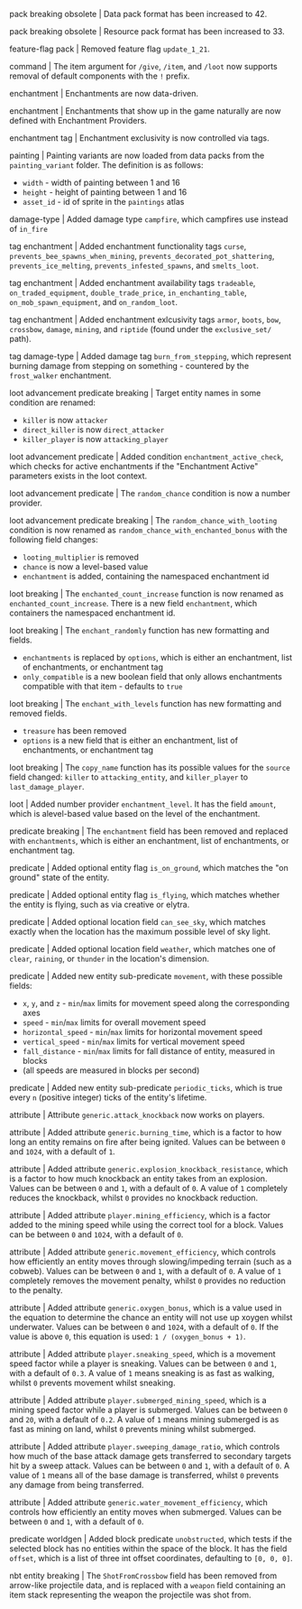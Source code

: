 pack breaking obsolete | Data pack format has been increased to 42.

pack breaking obsolete | Resource pack format has been increased to 33.

feature-flag pack | Removed feature flag `update_1_21`.

command | The item argument for `/give`, `/item`, and `/loot` now supports removal of default components with the `!` prefix.

enchantment | Enchantments are now data-driven.

enchantment | Enchantments that show up in the game naturally are now defined with Enchantment Providers.

enchantment tag | Enchantment exclusivity is now controlled via tags.

painting | Painting variants are now loaded from data packs from the `painting_variant` folder. The definition is as follows:
* `width` - width of painting between 1 and 16
* `height` - height of painting between 1 and 16
* `asset_id` - id of sprite in the `paintings` atlas

damage-type | Added damage type `campfire`, which campfires use instead of `in_fire`

tag enchantment | Added enchantment functionality tags `curse`, `prevents_bee_spawns_when_mining`, `prevents_decorated_pot_shattering`, `prevents_ice_melting`, `prevents_infested_spawns`, and `smelts_loot`.

tag enchantment | Added enchantment availability tags `tradeable`, `on_traded_equipment`, `double_trade_price`, `in_enchanting_table`, `on_mob_spawn_equipment`, and `on_random_loot`.

tag enchantment | Added enchantment exlcusivity tags `armor`, `boots`, `bow`, `crossbow`, `damage`, `mining`, and `riptide` (found under the `exclusive_set/` path).

tag damage-type | Added damage tag `burn_from_stepping`, which represent burning damage from stepping on something - countered by the `frost_walker` enchantment.

loot advancement predicate breaking | Target entity names in some condition are renamed:
* `killer` is now `attacker`
* `direct_killer` is now `direct_attacker`
* `killer_player` is now `attacking_player`

loot advancement predicate | Added condition `enchantment_active_check`, which checks for active enchantments if the "Enchantment Active" parameters exists in the loot context.

loot advancement predicate | The `random_chance` condition is now a number provider.

loot advancement predicate breaking | The `random_chance_with_looting` condition is now renamed as `random_chance_with_enchanted_bonus` with the following field changes:
* `looting_multiplier` is removed
* `chance` is now a level-based value
* `enchantment` is added, containing the namespaced enchantment id

loot breaking | The `enchanted_count_increase` function is now renamed as `enchanted_count_increase`. There is a new field `enchantment`, which containers the namespaced enchantment id.

loot breaking | The `enchant_randomly` function has new formatting and fields.
* `enchantments` is replaced by `options`, which is either an enchantment, list of enchantments, or enchantment tag
* `only_compatible` is a new boolean field that only allows enchantments compatible with that item - defaults to `true`

loot breaking | The `enchant_with_levels` function has new formatting and removed fields.
* `treasure` has been removed
* `options` is a new field that is either an enchantment, list of enchantments, or enchantment tag

loot breaking | The `copy_name` function has its possible values for the `source` field changed: `killer` to `attacking_entity`, and `killer_player` to `last_damage_player`.

loot | Added number provider `enchantment_level`. It has the field `amount`, which is alevel-based value based on the level of the enchantment.

predicate breaking | The `enchantment` field has been removed and replaced with `enchantments`, which is either an enchantment, list of enchantments, or enchantment tag.

predicate | Added optional entity flag `is_on_ground`, which matches the "on ground" state of the entity.

predicate | Added optional entity flag `is_flying`, which matches whether the entity is flying, such as via creative or elytra.

predicate | Added optional location field `can_see_sky`, which matches exactly when the location has the maximum possible level of sky light.

predicate | Added optional location field `weather`, which matches one of `clear`, `raining`, or `thunder` in the location's dimension.

predicate | Added new entity sub-predicate `movement`, with these possible fields:
* `x`, `y`, and `z` - `min`/`max` limits for movement speed along the corresponding axes
* `speed` - `min`/`max` limits for overall movement speed
* `horizontal_speed` - `min`/`max` limits for horizontal movement speed
* `vertical_speed` - `min`/`max` limits for vertical movement speed
* `fall_distance` - `min`/`max` limits for fall distance of entity, measured in blocks
* (all speeds are measured in blocks per second)

predicate | Added new entity sub-predicate `periodic_ticks`, which is true every `n` (positive integer) ticks of the entity's lifetime.

attribute | Attribute `generic.attack_knockback` now works on players.

attribute | Added attribute `generic.burning_time`, which is a factor to how long an entity remains on fire after being ignited. Values can be between `0` and `1024`, with a default of `1`.

attribute | Added attribute `generic.explosion_knockback_resistance`, which is a factor to how much knockback an entity takes from an explosion. Values can be between `0` and `1`, with a default of `0`. A value of `1` completely reduces the knockback, whilst `0` provides no knockback reduction.

attribute | Added attribute `player.mining_efficiency`, which is a factor added to the mining speed while using the correct tool for a block. Values can be between `0` and `1024`, with a default of `0`.

attribute | Added attribute `generic.movement_efficiency`, which controls how efficiently an entity moves through slowing/impeding terrain (such as a cobweb). Values can be between `0` and `1`, with a default of `0`. A value of `1` completely removes the movement penalty, whilst `0` provides no reduction to the penalty.

attribute | Added attribute `generic.oxygen_bonus`, which is a value used in the equation to determine the chance an entity will not use up xoygen whilst underwater. Values can be between `0` and `1024`, with a default of `0`. If the value is above `0`, this equation is used: `1 / (oxygen_bonus + 1)`.

attribute | Added attribute `player.sneaking_speed`, which is a movement speed factor while a player is sneaking. Values can be between `0` and `1`, with a default of `0.3`. A value of `1` means sneaking is as fast as walking, whilst `0` prevents movement whilst sneaking.

attribute | Added attribute `player.submerged_mining_speed`, which is a mining speed factor while a player is submerged. Values can be between `0` and `20`, with a default of `0.2`. A value of `1` means mining submerged is as fast as mining on land, whilst `0` prevents mining whilst submerged.

attribute | Added attribute `player.sweeping_damage_ratio`, which controls how much of the base attack damage gets transferred to secondary targets hit by a sweep attack. Values can be between `0` and `1`, with a default of `0`. A value of `1` means all of the base damage is transferred, whilst `0` prevents any damage from being transferred.

attribute | Added attribute `generic.water_movement_efficiency`, which controls how efficiently an entity moves when submerged. Values can be between `0` and `1`, with a default of `0`.

predicate worldgen | Added block predicate `unobstructed`, which tests if the selected block has no entities within the space of the block. It has the field `offset`, which is a list of three int offset coordinates, defaulting to `[0, 0, 0]`.

nbt entity breaking | The `ShotFromCrossbow` field has been removed from arrow-like projectile data, and is replaced with a `weapon` field containing an item stack representing the weapon the projectile was shot from.
